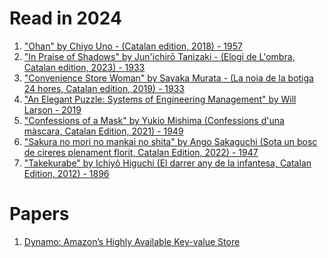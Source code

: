 # Read in 2024

1. ["Ohan" by Chiyo Uno - (Catalan edition, 2018) - 1957]
2. ["In Praise of Shadows" by Jun'ichirō Tanizaki - (Elogi de L'ombra, Catalan edition, 2023) - 1933]
3. ["Convenience Store Woman" by Sayaka Murata - (La noia de la botiga 24 hores, Catalan edition, 2019) - 1933]
4. ["An Elegant Puzzle: Systems of Engineering Management" by Will Larson - 2019]
5. ["Confessions of a Mask" by Yukio Mishima (Confessions d'una màscara, Catalan Edition, 2021) - 1949]
6. ["Sakura no mori no mankai no shita" by Ango Sakaguchi (Sota un bosc de cireres plenament florit, Catalan Edition, 2022) - 1947]
7. ["Takekurabe" by Ichiyô Higuchi (El darrer any de la infantesa, Catalan Edition, 2012) - 1896]

["Ohan" by Chiyo Uno - (Catalan edition, 2018) - 1957]:https://edicions1984.cat/cataleg/ohan/
["In Praise of Shadows" by Jun'ichirō Tanizaki - (Elogi de L'ombra, Catalan edition, 2023) - 1933]:https://g.co/kgs/ZmsDXtm
["Convenience Store Woman" by Sayaka Murata - (La noia de la botiga 24 hores, Catalan edition, 2019) - 1933]:https://g.co/kgs/QoNxHM4
["An Elegant Puzzle: Systems of Engineering Management" by Will Larson - 2019]:https://g.co/kgs/GkYKdxp
["Confessions of a Mask" by Yukio Mishima (Confessions d'una màscara, Catalan Edition, 2021) - 1949]:https://g.co/kgs/LkLK8Gd
["Sakura no mori no mankai no shita" by Ango Sakaguchi (Sota un bosc de cireres plenament florit, Catalan Edition, 2022) - 1947]:https://g.co/kgs/Z6DHb1f
["Takekurabe" by Ichiyô Higuchi (El darrer any de la infantesa, Catalan Edition, 2012) - 1896]:https://g.co/kgs/MZ9wMsi

# Papers

1. [Dynamo: Amazon’s Highly Available Key-value Store]

[Dynamo: Amazon’s Highly Available Key-value Store]:https://www.allthingsdistributed.com/files/amazon-dynamo-sosp2007.pdf
